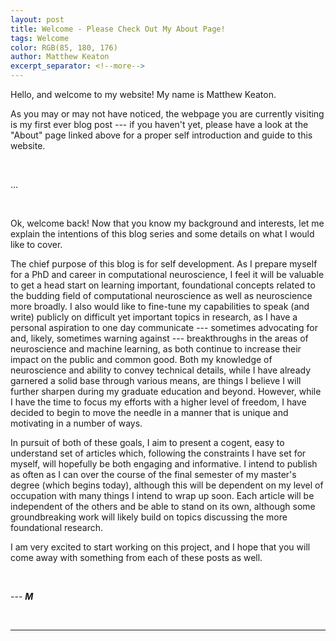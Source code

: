 ```yaml
---
layout: post
title: Welcome - Please Check Out My About Page!
tags: Welcome
color: RGB(85, 180, 176)
author: Matthew Keaton
excerpt_separator: <!--more-->
---
```


Hello, and welcome to my website! My name is Matthew Keaton. <!--more-->

As you may or may not have noticed, the webpage you are currently visiting is my first ever blog post --- if you 
haven't yet, please have a look at the "About" page linked above for a proper self introduction and guide to 
this website.

<br/>

...

<br/>

Ok, welcome back! Now that you know my background and interests, let me explain the intentions of this blog series 
and some details on what I would like to cover.

The chief purpose of this blog is for self development. As I prepare myself for a PhD and career in 
computational neuroscience, I feel it will be valuable to get a head start on learning important, foundational 
concepts related to the budding field of computational neuroscience as well as neuroscience more broadly. I also would 
like to fine-tune my capabilities to speak (and write) publicly on difficult yet important topics in research, as I
have a personal aspiration to one day communicate --- sometimes advocating for and, likely, sometimes warning 
against --- breakthroughs in the areas of neuroscience and machine learning, as both continue to increase their 
impact on the public and common good. Both my knowledge of neuroscience and ability to convey technical details, while
I have already garnered a solid base through various means, are things I believe I will further sharpen during my 
graduate education and beyond. However, while I have the time to focus my efforts with a higher level of freedom, I
have decided to begin to move the needle in a manner that is unique and motivating in a number of ways.

In pursuit of both of these goals, I aim to present a cogent, easy to understand set of 
articles which, following the constraints I have set for myself, will hopefully be both engaging and informative. I 
intend to publish as often as I can over the course of the final semester of my master's degree (which 
begins today), although this will be dependent on my level of occupation with many things I intend to wrap up soon. Each article will be independent 
of the others and be able to stand on its own, although some groundbreaking work will likely build on topics discussing 
the more foundational research.

I am very excited to start working on this project, and I hope that you will come away with something from each of
these posts as well.

<br/>

--- *__M__*

<br/>
<hr/>
<br/>
